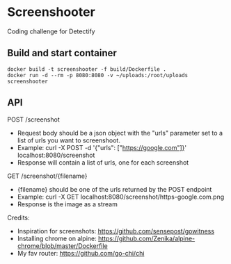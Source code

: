 # Screenshooter
Coding challenge for Detectify

## Build and start container
```
docker build -t screenshooter -f build/Dockerfile .
docker run -d --rm -p 8080:8080 -v ~/uploads:/root/uploads screenshooter
```

## API
POST /screenshot
- Request body should be a json object with the "urls" parameter set to a list of urls you want to screenshoot.
- Example: curl -X POST -d '{"urls": ["https://google.com"]}' localhost:8080/screenshot
- Response will contain a list of urls, one for each screenshot

GET /screenshot/{filename}
- {filename} should be one of the urls returned by the POST endpoint
- Example: curl -X GET localhost:8080/screenshot/https-google.com.png
- Response is the image as a stream

Credits:
- Inspiration for screenshots: https://github.com/sensepost/gowitness
- Installing chrome on alpine: https://github.com/Zenika/alpine-chrome/blob/master/Dockerfile
- My fav router: https://github.com/go-chi/chi
